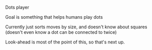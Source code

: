 Dots player

Goal is something that helps humans play dots

Currently just sorts moves by size, and doesn't know about squares
(doesn't even know a dot can be connected to twice)

Look-ahead is most of the point of this, so that's next up.
